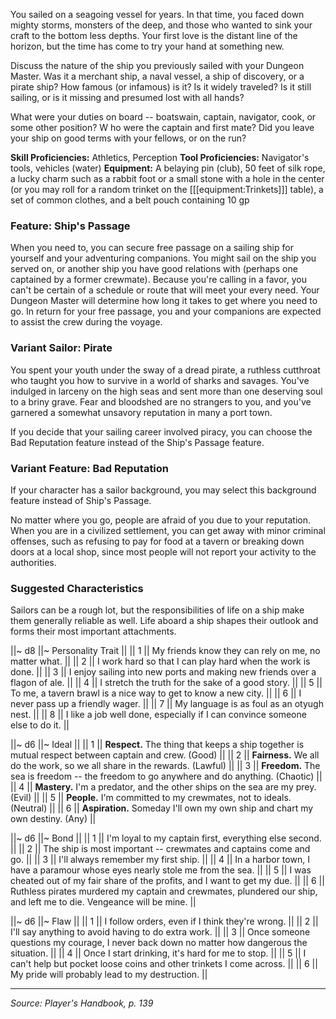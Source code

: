 You sailed on a seagoing vessel for years. In that time, you faced down mighty storms, monsters of the deep, and those who wanted to sink your craft to the bottom less depths. Your first love is the distant line of the horizon, but the time has come to try your hand at something new.

Discuss the nature of the ship you previously sailed with your Dungeon Master. Was it a merchant ship, a naval vessel, a ship of discovery, or a pirate ship? How famous (or infamous) is it? Is it widely traveled? Is it still sailing, or is it missing and presumed lost with all hands?

What were your duties on board -- boatswain, captain, navigator, cook, or some other position? W ho were the captain and first mate? Did you leave your ship on good terms with your fellows, or on the run?

**Skill Proficiencies:** Athletics, Perception
**Tool Proficiencies:** Navigator's tools, vehicles (water)
**Equipment:** A belaying pin (club), 50 feet of silk rope, a lucky charm such as a rabbit foot or a small stone with a hole in the center (or you may roll for a random trinket on the [[[equipment:Trinkets]]] table), a set of common clothes, and a belt pouch containing 10 gp

### Feature: Ship's Passage

When you need to, you can secure free passage on a sailing ship for yourself and your adventuring companions. You might sail on the ship you served on, or another ship you have good relations with (perhaps one captained by a former crewmate). Because you're calling in a favor, you can't be certain of a schedule or route that will meet your every need. Your Dungeon Master will determine how long it takes to get where you need to go. In return for your free passage, you and your companions are expected to assist the crew during the voyage.

### Variant Sailor: Pirate

You spent your youth under the sway of a dread pirate, a ruthless cutthroat who taught you how to survive in a world of sharks and savages. You've indulged in larceny on the high seas and sent more than one deserving soul to a briny grave. Fear and bloodshed are no strangers to you, and you've garnered a somewhat unsavory reputation in many a port town.

If you decide that your sailing career involved piracy, you can choose the Bad Reputation feature instead of the Ship's Passage feature.

### Variant Feature: Bad Reputation

If your character has a sailor background, you may select this background feature instead of Ship's Passage.

No matter where you go, people are afraid of you due to your reputation. When you are in a civilized settlement, you can get away with minor criminal offenses, such as refusing to pay for food at a tavern or breaking down doors at a local shop, since most people will not report your activity to the authorities.

### Suggested Characteristics

Sailors can be a rough lot, but the responsibilities of life on a ship make them generally reliable as well. Life aboard a ship shapes their outlook and forms their most important attachments.

||~ d8 ||~ Personality Trait ||
|| 1 || My friends know they can rely on me, no matter what. ||
|| 2 || I work hard so that I can play hard when the work is done. ||
|| 3 || I enjoy sailing into new ports and making new friends over a flagon of ale. ||
|| 4 || I stretch the truth for the sake of a good story. ||
|| 5 || To me, a tavern brawl is a nice way to get to know a new city. ||
|| 6 || I never pass up a friendly wager. ||
|| 7 || My language is as foul as an otyugh nest. ||
|| 8 || I like a job well done, especially if I can convince someone else to do it. ||

||~ d6 ||~ Ideal ||
|| 1 || **Respect.** The thing that keeps a ship together is mutual respect between captain and crew. (Good) ||
|| 2 || **Fairness.** We all do the work, so we all share in the rewards. (Lawful) ||
|| 3 || **Freedom.** The sea is freedom -- the freedom to go anywhere and do anything. (Chaotic) ||
|| 4 || **Mastery.** I'm a predator, and the other ships on the sea are my prey. (Evil) ||
|| 5 || **People.** I'm committed to my crewmates, not to ideals. (Neutral) ||
|| 6 || **Aspiration.** Someday I'll own my own ship and chart my own destiny. (Any) ||

||~ d6 ||~ Bond ||
|| 1 || I'm loyal to my captain first, everything else second. ||
|| 2 || The ship is most important -- crewmates and captains come and go. ||
|| 3 || I'll always remember my first ship. ||
|| 4 || In a harbor town, I have a paramour whose eyes nearly stole me from the sea. ||
|| 5 || I was cheated out of my fair share of the profits, and I want to get my due. ||
|| 6 || Ruthless pirates murdered my captain and crewmates, plundered our ship, and left me to die. Vengeance will be mine. ||

||~ d6 ||~ Flaw ||
|| 1 || I follow orders, even if I think they're wrong. ||
|| 2 || I'll say anything to avoid having to do extra work. ||
|| 3 || Once someone questions my courage, I never back down no matter how dangerous the situation. ||
|| 4 || Once I start drinking, it's hard for me to stop. ||
|| 5 || I can't help but pocket loose coins and other trinkets I come across. ||
|| 6 || My pride will probably lead to my destruction. ||

----

*Source: Player's Handbook, p. 139*
